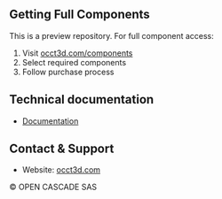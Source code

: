 ## Getting Full Components
This is a preview repository. For full component access:
1. Visit [occt3d.com/components](https://occt3d.com/components/)
2. Select required components
3. Follow purchase process

## Technical documentation

- [Documentation](./Documentation/jt_interface.md)

## Contact & Support
- Website: [occt3d.com](https://occt3d.com)

© OPEN CASCADE SAS